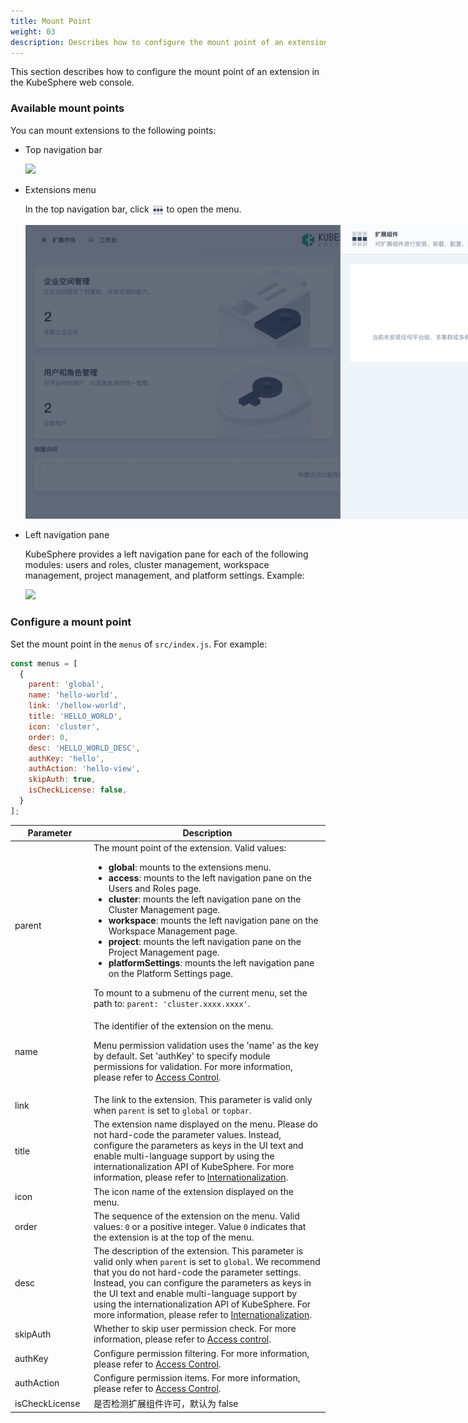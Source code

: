 ```yaml
---
title: Mount Point
weight: 03
description: Describes how to configure the mount point of an extension in the KubeSphere web console.
---
```


This section describes how to configure the mount point of an extension in the KubeSphere web console.

### Available mount points

You can mount extensions to the following points:

* Top navigation bar

  <img src="./top-menu.png" style="max-width: 1000px; margin: 0px" />

* Extensions menu

  In the top navigation bar, click <img src="./grid.svg" style="max-width: 20px; margin: 0px; display: inline; vertical-align: top"> to open the menu.

  <img src="./platform-menu.png" style="max-width: 1000px; margin: 0px" />

* Left navigation pane

  KubeSphere provides a left navigation pane for each of the following modules: users and roles, cluster management, workspace management, project management, and platform settings. Example:

  <img src="./navigation-menu.png" style="max-width: 1000px; margin: 0px" />

### Configure a mount point

Set the mount point in the `menus` of `src/index.js`. For example:

```javascript
const menus = [
  { 
    parent: 'global',
    name: 'hello-world',
    link: '/hellow-world',
    title: 'HELLO_WORLD',
    icon: 'cluster',
    order: 0,
    desc: 'HELLO_WORLD_DESC',
    authKey: 'hello',
    authAction: 'hello-view',
    skipAuth: true,
    isCheckLicense: false,
  }
];
```

<table>
  <colsgroup>
    <col style="width: 25%;">
    <col style="width: 75%;">
  </colsgroup>
  <thead>
    <tr>
      <th>Parameter</th>
      <th>Description</th>
    </tr>
  <thead>
  <tbody>
    <tr>
      <td>parent</td>
      <td>The mount point of the extension. Valid values:
        <ul>
          <li><strong>global</strong>: mounts to the extensions menu.</li>
          <li><strong>access</strong>: mounts to the left navigation pane on the Users and Roles page.</li>
          <li><strong>cluster</strong>: mounts the left navigation pane on the Cluster Management page.</li>
          <li><strong>workspace</strong>: mounts the left navigation pane on the Workspace Management page.</li>
          <li><strong>project</strong>: mounts the left navigation pane on the Project Management page.</li>
          <li><strong>platformSettings</strong>: mounts the left navigation pane on the Platform Settings page.</li>
        </ul>
          To mount to a submenu of the current menu, set the path to: <code>parent: 'cluster.xxxx.xxxx'</code>.
      </td>
    </tr>
    <tr>
      <td>name</td>
      <td>
      <p>The identifier of the extension on the menu.</p>
      <p>Menu permission validation uses the 'name' as the key by default. Set 'authKey' to specify module permissions for validation. For more information, please refer to <a href="../access-control">Access Control</a>.</p>
</td>
    </tr>
    <tr>
      <td>link</td><td>The link to the extension. This parameter is valid only when <code>parent</code> is set to <code>global</code> or <code>topbar</code>.</td>
    </tr>
    <tr>
      <td>title</td><td>The extension name displayed on the menu. Please do not hard-code the parameter values. Instead, configure the parameters as keys in the UI text and enable multi-language support by using the internationalization API of KubeSphere. For more information, please refer to <a href="../internationalization">Internationalization</a>.</td>
    </tr>
    <tr>
      <td>icon</td><td>The icon name of the extension displayed on the menu. </td>
    </tr>
    <tr>
      <td>order</td><td>The sequence of the extension on the menu. Valid values: <code>0</code> or a positive integer. Value <code>0</code> indicates that the extension is at the top of the menu.</td>
    </tr>
    <tr>
      <td>desc</td><td>The description of the extension. This parameter is valid only when <code>parent</code> is set to <code>global</code>. We recommend that you do not hard-code the parameter settings. Instead, you can configure the parameters as keys in the UI text and enable multi-language support by using the internationalization API of KubeSphere. For more information, please refer to <a href="../internationalization">Internationalization</a>.</td>
    </tr>
    <tr>
      <td>skipAuth</td><td>Whether to skip user permission check. For more information, please refer to <a href="../access-control">Access control</a>.</td>
    </tr>
    <tr>
  <td>authKey</td><td>Configure permission filtering. For more information, please refer to <a href="../access-control">Access Control</a>.</td>
</tr>
<tr>
  <td>authAction</td><td>Configure permission items. For more information, please refer to <a href="../access-control">Access Control</a>.</td>
</tr>
     <tr>
      <td>isCheckLicense</td>
      <td>是否检测扩展组件许可，默认为 false</td>
    </tr>
  </tbody>
</table>

